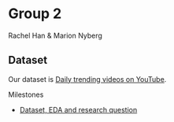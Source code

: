 # Group 2
Rachel Han & Marion Nyberg 

## Dataset
Our dataset is [Daily trending videos on YouTube](https://www.kaggle.com/datasnaek/youtube-new).

Milestones
- [Dataset, EDA and research question](https://hanrach.github.io/group_2/milestone1_547.html)
